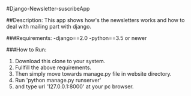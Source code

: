 #Django-Newsletter-suscribeApp

##Description:
This app shows how's the newsletters works and how to deal with mailing part with django.

###Requirements:
-django==2.0
-python==3.5 or newer

###How to Run:
1. Download this clone to your system.
2. Fullfill the above requirements.
3. Then simply move towards manage.py file in website directory.
4. Run 'python manage.py runserver'
5. and type url '127.0.0.1:8000' at your pc browser. 
